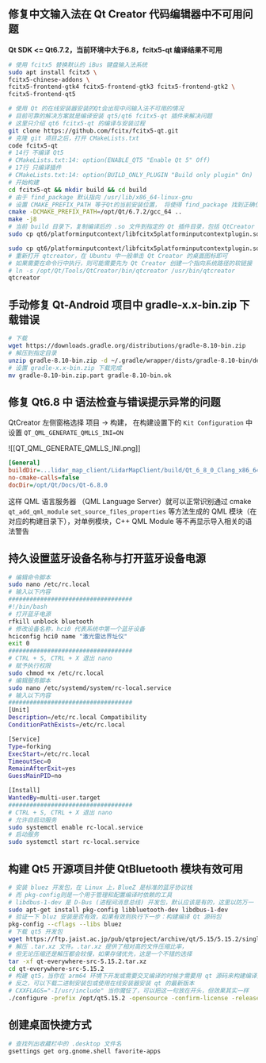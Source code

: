 
## 修复中文输入法在 Qt Creator 代码编辑器中不可用问题

**Qt SDK <= Qt6.7.2，当前环境中大于6.8，fcitx5-qt 编译结果不可用**


```bash
# 使用 fcitx5 替换默认的 iBus 键盘输入法系统
sudo apt install fcitx5 \
fcitx5-chinese-addons \
fcitx5-frontend-gtk4 fcitx5-frontend-gtk3 fcitx5-frontend-gtk2 \
fcitx5-frontend-qt5

# 使用 Qt 的在线安装器安装的Qt会出现中问输入法不可用的情况
# 目前可靠的解决方案就是编译安装 qt5/qt6 fcitx5-qt 插件来解决问题
# 这里只介绍 qt6 fcitx5-qt 的编译与安装过程
git clone https://github.com/fcitx/fcitx5-qt.git
# 克隆 git 项目之后，打开 CMakeLists.txt
code fcitx5-qt
# 14行 不编译 Qt5 
# CMakeLists.txt:14: option(ENABLE_QT5 "Enable Qt 5" Off)
# 17行 只编译插件
# CMakeLists.txt:14: option(BUILD_ONLY_PLUGIN "Build only plugin" On)
# 开始构建
cd fcitx5-qt && mkdir build && cd build
# 由于 find_package 默认指向 /usr/lib/x86_64-linux-gnu 
# 设置 CMAKE_PREFIX_PATH 等于Qt的当前安装位置， 将使得 find_package 找到正确位置
cmake -DCMAKE_PREFIX_PATH=/opt/Qt/6.7.2/gcc_64 ..
make -j8
# 当前 build 目录下，复制编译后的 .so 文件到指定的 Qt 插件目录，包括 QtCreator 
sudo cp qt6/platforminputcontext/libfcitx5platforminputcontextplugin.so \ /opt/Qt/6.7.2/gcc_64/plugins/platforminputcontexts/libfcitx5platforminputcontextplugin.so

sudo cp qt6/platforminputcontext/libfcitx5platforminputcontextplugin.so \ /opt/Qt/Tools/QtCreator/lib/Qt/plugins/platforminputcontexts/libfcitx5platforminputcontextplugin.so
# 重新打开 qtcreator，在 Ubuntu 中一般单击 Qt Creator 的桌面图标即可
# 如果需要在命令行中执行，则可能需要先为 Qt Creator 创建一个指向系统路径的软链接
# ln -s /opt/Qt/Tools/QtCreator/bin/qtcreator /usr/bin/qtcreator
qtcreator
```

## 手动修复 Qt-Android 项目中 gradle-x.x-bin.zip 下载错误

```bash
# 下载
wget https://downloads.gradle.org/distributions/gradle-8.10-bin.zip
# 解压到指定目录
unzip gradle-8.10-bin.zip -d ~/.gradle/wrapper/dists/gradle-8.10-bin/deqhafrv1ntovfmgh0nh3npr9/
# 设置 gradle-x.x-bin.zip 下载完成
mv gradle-8.10-bin.zip.part gradle-8.10-bin.ok
```

## 修复 Qt6.8 中 语法检查与错误提示异常的问题

QtCreator 左侧窗格选择 项目 -> 构建， 在构建设置下的 `Kit Configuration` 中设置 `QT_QML_GENERATE_QMLLS_INI=ON`

![[QT_QML_GENERATE_QMLLS_INI.png]]

```qmlls.ini 
[General]
buildDir=...lidar_map_client/LidarMapClient/build/Qt_6_8_0_Clang_x86_64-Debug
no-cmake-calls=false
docDir=/opt/Qt/Docs/Qt-6.8.0
```

这样 QML 语言服务器 （QML Language Server）就可以正常识别通过 cmake `qt_add_qml_module`  `set_source_files_properties` 等方法生成的 QML 模块（在对应的构建目录下），对单例模块，C++ QML Module 等不再显示导入相关的语法警告


## 持久设置蓝牙设备名称与打开蓝牙设备电源

```bash
# 编辑命令脚本
sudo nano /etc/rc.local
# 输入以下内容
###################################
#!/bin/bash
# 打开蓝牙电源
rfkill unblock bluetooth
# 修改设备名称，hci0 代表系统中第一个蓝牙设备
hciconfig hci0 name "激光雷达界址仪"
exit 0
###################################
# CTRL + S, CTRL + X 退出 nano
# 赋予执行权限
sudo chmod +x /etc/rc.local
# 编辑服务脚本
sudo nano /etc/systemd/system/rc-local.service
# 输入以下内容
###################################
[Unit]
Description=/etc/rc.local Compatibility
ConditionPathExists=/etc/rc.local

[Service]
Type=forking
ExecStart=/etc/rc.local
TimeoutSec=0
RemainAfterExit=yes
GuessMainPID=no

[Install]
WantedBy=multi-user.target
###################################
# CTRL + S, CTRL + X 退出 nano
# 允许自启动服务
sudo systemctl enable rc-local.service
# 启动服务
sudo systemctl start rc-local.service
```


## 构建 Qt5 开源项目并使 QtBluetooth 模块有效可用

```bash
# 安装 bluez 开发包，在 Linux 上，BlueZ 是标准的蓝牙协议栈
# 而 pkg-config则是一个用于管理和配置编译时依赖的工具
# libdbus-1-dev 是 D-Bus (进程间消息总线) 开发包，默认应该是有的，这里以防万一
sudo apt-get install pkg-config libbluetooth-dev libdbus-1-dev
# 验证一下 bluz 安装是否有效，如果有效则执行下一步：构建编译 Qt 源码包
pkg-config --cflags --libs bluez
# 下载 qt5 开发包
wget https://ftp.jaist.ac.jp/pub/qtproject/archive/qt/5.15/5.15.2/single/qt-everywhere-src-5.15.2.tar.xz
# 解压 .tar.xz 文件。.tar.xz 提供了相对高的文件压缩比率，
# 但无论压缩还是解压都会较慢，如果存储优先，这是一个不错的选择
tar -xf qt-everywhere-src-5.15.2.tar.xz
cd qt-everywhere-src-5.15.2
# 构建 qt5，当你在 arm64 环境下开发或需要交叉编译的时候才需要用 qt 源码来构建编译开发工具
# 反之，可以下载二进制安装包或使用在线安装器安装 qt 的最新版本
# CXXFLAGS="-I/usr/include" 当你魔怔了，可以把这一句放在开头，但效果其实一样
./configure -prefix /opt/qt5.15.2 -opensource -confirm-license -release -nomake examples -nomake tests
```

## 创建桌面快捷方式

```bash
# 查找列出收藏栏中的 .desktop 文件名
gsettings get org.gnome.shell favorite-apps

```

